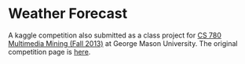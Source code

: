 Weather Forecast
===============

A kaggle competition also submitted as a class project for [CS 780 Multimedia Mining (Fall 2013)](http://www.cs.gmu.edu/~jessica/cs780_f13.html) at George Mason University.
The original competition page is [here](http://www.kaggle.com/c/crowdflower-weather-twitter).